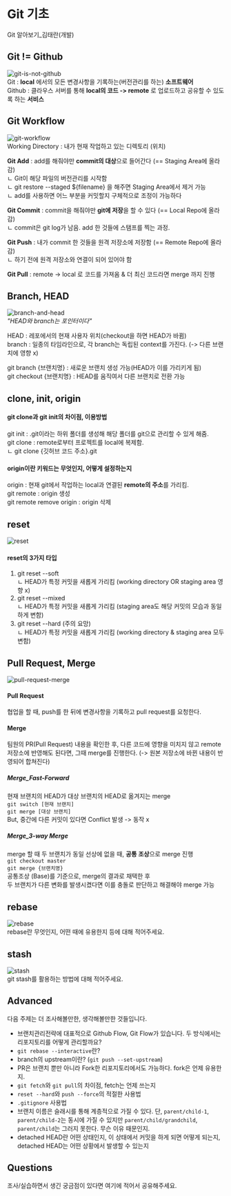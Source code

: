 # Git 기초
Git 알아보기_김태란(개발)

## Git != Github
![git-is-not-github](https://user-images.githubusercontent.com/51331195/160232512-3d6686ca-4ae3-4f11-a8d7-c893c0a7526a.png)  
Git : **local** 에서의 모든 변경사항을 기록하는(버전관리를 하는) **소프트웨어**   
Github : 클라우스 서버를 통해 **local의 코드 -> remote** 로 업로드하고 공유할 수 있도록 하는 **서비스**

## Git Workflow
![git-workflow](https://cdn-media-1.freecodecamp.org/images/1*iL2J8k4ygQlg3xriKGimbQ.png)  
Working Directory : 내가 현재 작업하고 있는 디렉토리 (위치)   

**Git Add** : add를 해줘야만 **commit의 대상**으로 들어간다 (== Staging Area에 올라감)    
ㄴ Git이 해당 파일의 버전관리를 시작함    
ㄴ git restore --staged ${filename} 을 해주면 Staging Area에서 제거 가능     
ㄴ add를 사용하면 어느 부분을 커밋할지 구체적으로 조정이 가능하다             

**Git Commit** : commit을 해줘야만 **git에 저장**을 할 수 있다 (== Local Repo에 올라감)    
ㄴ commit은 git log가 남음. add 한 것들에 스탬프를 찍는 과정.     

**Git Push** : 내가 commit 한 것들을 원격 저장소에 저장함 (== Remote Repo에 올라감)   
ㄴ 하기 전에 원격 저장소와 연결이 되어 있어야 함    

**Git Pull** : remote -> local 로 코드를 가져옴 & 더 최신 코드라면 merge 까지 진행   

## Branch, HEAD
![branch-and-head](https://ihatetomatoes.net/wp-content/uploads/2020/04/07-head-pointer.png)  
*"HEAD와 branch는 포인터이다"*   

HEAD : 레포에서의 현재 사용자 위치(checkout을 하면 HEAD가 바뀜)      
branch : 일종의 타임라인으로, 각 branch는 독립된 context를 가진다. (-> 다른 브랜치에 영향 x)   

git branch {브랜치명} : 새로운 브랜치 생성 가능(HEAD가 이를 가리키게 됨)  
git checkout {브랜치명} : HEAD를 움직여서 다른 브랜치로 전환 가능  



## clone, init, origin
#### git clone과 git init의 차이점, 이용방법  
git init : .git이라는 하위 폴더를 생성해 해당 폴더를 git으로 관리할 수 있게 해줌.   
git clone : remote로부터 프로젝트를 local에 복제함.  
ㄴ git clone {깃허브 코드 주소}.git  

#### origin이란 키워드는 무엇인지, 어떻게 설정하는지  
origin : 현재 git에서 작업하는 local과 연결된 **remote의 주소**를 가리킴.   
git remote : origin 생성   
git remote remove origin : origin 삭제 

## reset
![reset](https://user-images.githubusercontent.com/51331195/160235594-8836570b-e8bf-484a-bb92-b2bd6d873066.png)  
#### reset의 3가지 타입
1. git reset --soft   
ㄴ HEAD가 특정 커밋을 새롭게 가리킴 (working directory OR staging area 영향 x)
2. git reset --mixed   
ㄴ HEAD가 특정 커밋을 새롭게 가리킴 (staging area도 해당 커밋의 모습과 동일하게 변함)
3. git reset --hard (주의 요망)   
ㄴ HEAD가 특정 커밋을 새롭게 가리킴 (working directory & staging area 모두 변함)

## Pull Request, Merge
![pull-request-merge](https://atlassianblog.wpengine.com/wp-content/uploads/bitbucket411-blog-1200x-branches2.png)  
#### Pull Request
협업을 할 때, push를 한 뒤에 변경사항을 기록하고 pull request를 요청한다.   

#### Merge
팀원의 PR(Pull Request) 내용을 확인한 후, 다른 코드에 영향을 미치지 않고 remote 저장소에 반영해도 된다면, 그때 merge를 진행한다. (-> 원본 저장소에 바뀐 내용이 반영되어 합쳐진다)   

##### Merge_Fast-Forward
현재 브랜치의 HEAD가 대상 브랜치의 HEAD로 옮겨지는 merge    
```git switch [현재 브랜치]```    
```git merge [대상 브랜치]```   
But, 중간에 다른 커밋이 있다면 Conflict 발생 -> 동작 x   

##### Merge_3-way Merge
merge 할 때 두 브랜치가 동일 선상에 없을 때, **공통 조상**으로 merge 진행   
```git checkout master```   
```git merge {브랜치명}```   
공통조상 (Base)를 기준으로, merge의 결과로 채택한 후   
두 브랜치가 다른 변화를 발생시켰다면 이를 충돌로 판단하고 해결해야 merge 가능   

## rebase
![rebase](https://user-images.githubusercontent.com/51331195/160234052-7fe70f85-5906-4474-b809-782adae92b3c.png)  
rebase란 무엇인지, 어떤 때에 유용한지 등에 대해 적어주세요.

## stash
![stash](https://d8it4huxumps7.cloudfront.net/bites/wp-content/banners/2023/4/642a663eaff96_git_stash.png)  
git stash를 활용하는 방법에 대해 적어주세요.

## Advanced
다음 주제는 더 조사해볼만한, 생각해볼만한 것들입니다. 
- 브랜치관리전략에 대표적으로 Github Flow, Git Flow가 있습니다. 두 방식에서는 리포지토리를 어떻게 관리할까요?
- `git rebase --interactive`란?
- branch의 upstream이란? (`git push --set-upstream`)
- PR은 브랜치 뿐만 아니라 Fork한 리포지토리에서도 가능하다. fork은 언제 유용한지. 
- `git fetch`와 `git pull`의 차이점, fetch는 언제 쓰는지
- `reset --hard`와 `push --force`의 적절한 사용법
- `.gitignore` 사용법
- 브랜치 이름은 슬래시를 통해 계층적으로 가질 수 있다. 단, `parent/child-1`, `parent/child-2`는 동시에 가질 수 있지만 `parent/child/grandchild`, `parent/child`는 그러지 못한다. 무슨 이유 때문인지. 
- detached HEAD란 어떤 상태인지, 이 상태에서 커밋을 하게 되면 어떻게 되는지, detached HEAD는 어떤 상황에서 발생할 수 있는지

## Questions
조사/실습하면서 생긴 궁금점이 있다면 여기에 적어서 공유해주세요.
